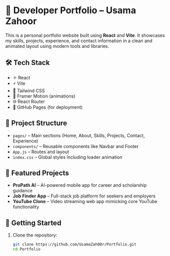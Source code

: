 # 🚀 Developer Portfolio – Usama Zahoor

This is a personal portfolio website built using **React** and **Vite**. It showcases my skills, projects, experience, and contact information in a clean and animated layout using modern tools and libraries.

## 🛠️ Tech Stack

- ⚛️ React
- ⚡ Vite
- 🎨 Tailwind CSS
- 🧠 Framer Motion (animations)
- 🌐 React Router
- 📁 GitHub Pages (for deployment)

## 📂 Project Structure

- `pages/` – Main sections (Home, About, Skills, Projects, Contact, Experience)
- `components/` – Reusable components like Navbar and Footer
- `App.js` – Routes and layout
- `index.css` – Global styles including loader animation

## 🧩 Featured Projects

- **ProPath AI** – AI-powered mobile app for career and scholarship guidance
- **Job Finder App** – Full-stack job platform for seekers and employers
- **YouTube Clone** – Video streaming web app mimicking core YouTube functionality

## 🚀 Getting Started

1. Clone the repository:
   ```bash
   git clone https://github.com/UsamaZah00r/Portfolio.git
   cd Portfolio
